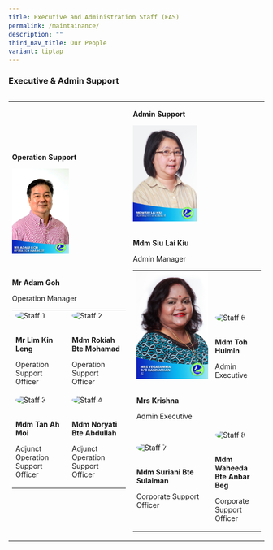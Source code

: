 ```yaml
---
title: Executive and Administration Staff (EAS)
permalink: /maintainance/
description: ""
third_nav_title: Our People
variant: tiptap
---
```

<h3><strong>Executive &amp; Admin Support</strong></h3>
<table style="width: 0px">
<colgroup></colgroup>
<tbody>
<tr></tr>
</tbody>
</table>
<table style="minWidth: 50px">
<colgroup>
<col>
<col>
</colgroup>
<tbody>
<tr>
<td rowspan="1" colspan="1">
<p><strong>Operation Support</strong>
</p>
<div class="isomer-image-wrapper">
<img style="width: 50%; height: auto; object-fit: cover;" height="auto" width="100%" alt="Operation Manager" src="/images/Staff/Mr_Adam_Goh__Operation_Manager_.jpg">
</div>
<p>
<br>
</p>
<p><strong>Mr Adam Goh</strong> 
</p>
<p>Operation Manager</p>
<table style="minWidth: 50px">
<colgroup>
<col>
<col>
</colgroup>
<tbody>
<tr>
<td rowspan="1" colspan="1">
<div class="isomer-image-wrapper">
<img style="width:100px; height:100px; border-radius:50%;" height="auto" width="100%" alt="Staff 1" src="/images/staff1.jpg">
</div>
<p>
<br><strong>Mr Lim Kin Leng</strong> 
<br>
</p>
<p>Operation Support Officer</p>
</td>
<td rowspan="1" colspan="1">
<div class="isomer-image-wrapper">
<img style="width:100px; height:100px; border-radius:50%;" height="auto" width="100%" alt="Staff 2" src="/images/staff2.jpg">
</div>
<p>
<br><strong>Mdm Rokiah Bte Mohamad</strong> 
<br>
</p>
<p>Operation Support Officer</p>
</td>
</tr>
<tr>
<td rowspan="1" colspan="1">
<div class="isomer-image-wrapper">
<img style="width:100px; height:100px; border-radius:50%;" height="auto" width="100%" alt="Staff 3" src="/images/staff3.jpg">
</div>
<p>
<br><strong>Mdm Tan Ah Moi</strong> 
<br>
</p>
<p>Adjunct Operation Support Officer</p>
</td>
<td rowspan="1" colspan="1">
<div class="isomer-image-wrapper">
<img style="width:100px; height:100px; border-radius:50%;" height="auto" width="100%" alt="Staff 4" src="/images/staff4.jpg">
</div>
<p>
<br><strong>Mdm Noryati Bte Abdullah</strong> 
<br>
</p>
<p>Adjunct Operation Support Officer</p>
</td>
</tr>
</tbody>
</table>
</td>
<td rowspan="1" colspan="1">
<p><strong>Admin Support</strong>
</p>
<div class="isomer-image-wrapper">
<img style="width: 50%; height: auto; object-fit: cover; object-position: center top;" height="auto" width="100%" alt="Administrative Manager" src="/images/Staff/mdm%20siu%20lai%20kiu.jpg">
</div>
<p>
<br><strong>Mdm Siu Lai Kiu </strong>
</p>
<p>Admin Manager</p>
<table style="minWidth: 50px">
<colgroup>
<col>
<col>
</colgroup>
<tbody>
<tr>
<td rowspan="1" colspan="1">
<div class="isomer-image-wrapper">
<img style="width: 100%; height: auto; object-fit: cover;" height="auto" width="100%" alt="ADMIN EXECUTIVE" src="/images/Staff/mrs%20vegatamma%20d_o%20kasinathan.jpg">
</div>
<p>
<br><strong>Mrs Krishna</strong> 
<br>
</p>
<p>Admin Executive</p>
</td>
<td rowspan="1" colspan="1">
<div class="isomer-image-wrapper">
<img style="width:100px; height:100px; border-radius:50%;" height="auto" width="100%" alt="Staff 6" src="/images/staff6.jpg">
</div>
<p>
<br><strong>Mdm Toh Huimin</strong> 
<br>
</p>
<p>Admin Executive</p>
</td>
</tr>
<tr>
<td rowspan="1" colspan="1">
<div class="isomer-image-wrapper">
<img style="width:100px; height:100px; border-radius:50%;" height="auto" width="100%" alt="Staff 7" src="/images/staff7.jpg">
</div>
<p>
<br><strong>Mdm Suriani Bte Sulaiman</strong> 
<br>
</p>
<p>Corporate Support Officer</p>
</td>
<td rowspan="1" colspan="1">
<div class="isomer-image-wrapper">
<img style="width:100px; height:100px; border-radius:50%;" height="auto" width="100%" alt="Staff 8" src="/images/staff8.jpg">
</div>
<p>
<br><strong>Mdm Waheeda Bte Anbar Beg</strong> 
<br>
</p>
<p>Corporate Support Officer</p>
</td>
</tr>
</tbody>
</table>
</td>
</tr>
</tbody>
</table>
<p></p>